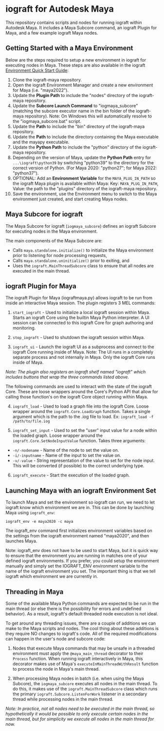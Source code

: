 # iograft for Autodesk Maya

This repository contains scripts and nodes for running iograft within Autodesk Maya. It includes a Maya Subcore command, an iograft Plugin for Maya, and a few example iograft Maya nodes.

## Getting Started with a Maya Environment

Below are the steps required to setup a new environment in iograft for executing nodes in Maya. These steps are also available in the
iograft [Environment Quick Start Guide](https://docs.iograft.com/getting-started/guides/creating-a-new-environment):

1. Clone the iograft-maya repository.
2. Open the iograft Environment Manager and create a new environment for Maya (i.e. "maya2022").
3. Update the **Plugin Path** to include the "nodes" directory of the iograft-maya repository.
4. Update the **Subcore Launch Command** to "iogmaya_subcore" (matching the subcore executor name in the bin folder of the iograft-maya repository). Note: On Windows this will automatically resolve to the "iogmaya_subcore.bat" script.
5. Update the **Path** to include the "bin" directory of the iograft-maya repository.
6. Update the **Path** to include the directory containing the Maya executable and the mayapy executable.
7. Update the **Python Path** to include the "python" directory of the iograft-maya repository.
8. Depending on the version of Maya, update the **Python Path** entry for `...\iograft\python39` by switching "python39" to the directory for the correct version of Python. (For Maya 2020: "python27"; for Maya 2022: "python37").
9. OPTIONAL: Add an **Environment Variable** for the `MAYA_PLUG_IN_PATH` so the iograft Maya plugin is available within Maya: Key: `MAYA_PLUG_IN_PATH`, Value: the path to the "plugins" directory of the iograft-maya repository.
10. Save the environment, use the Environment menu to switch to the Maya environment just created, and start creating Maya nodes.

## Maya Subcore for iograft

The Maya Subcore for iograft (`iogmaya_subcore`) defines an iograft Subcore for executing nodes in the Maya environment.

The main components of the Maya Subcore are:
- Calls `maya.standalone.initialize()` to initialize the Maya environment prior to listening for node processing requests,
- Calls `maya.standalone.uninitialize()` prior to exiting, and
- Uses the `iograft.MainThreadSubcore` class to ensure that all nodes are executed in the main thread.


## iograft Plugin for Maya

The iograft Plugin for Maya (iograftmaya.py) allows iograft to be run from inside an interactive Maya session. The plugin registers 3 MEL commands:

1. `start_iograft` -
Used to initialize a local iograft session within Maya. Starts an iograft Core using the builtin Maya Python interpreter. A UI session can be connected to this iograft Core for graph authoring and monitoring.

2. `stop_iograft` -
Used to shutdown the iograft session within Maya.

3. `iograft_ui` -
Launch the iograft UI as a subprocess and connect to the iograft Core running inside of Maya. Note: The UI runs in a completely separate process and not internally in Maya. Only the iograft Core runs inside of Maya.

*Note: The plugin also registers an iograft shelf named "iograft" which includes buttons that wrap the three commands listed above.*

The following commands are used to interact with the state of the iograft Core.
These are loose wrappers around the Core's Python API that allow for
calling those function's on the iograft Core object running within Maya.

4. `iograft_load` -
Used to load a graph file into the iograft Core. Loose wrapper around the `iograft.Core.LoadGraph` function. Takes a single argument which is the path to the .iog file to load. Ex: `iograft_load -f /path/to/file.iog`

5. `iograft_set_input` -
Used to set the "user" input value for a node within the loaded graph. Loose wrapper around the `iograft.Core.SetNodeInputValue` function. Takes three arguments:
- `-n/-nodename` - Name of the node to set the value on.
- `-i/-inputname` - Name of the input to set the value on.
- `-v/-value` - String representation of the value to set for the node input. This will be converted (if possible) to the correct underlying type.

6. `iograft_execute` -
Start the execution of the loaded graph.


## Launching Maya with an iograft Environment Set

To launch Maya and set the environment so iograft can run, we need to let iograft know which environment we are in. This can be done by launching Maya using `iograft_env`:

`iograft_env -e maya2020 -c maya`

The iograft_env command first initializes environment variables based on the settings from the iograft environment named "maya2020", and then launches Maya.

Note: iograft_env does not have to be used to start Maya, but it is quick way to ensure that the environment you are running in matches one of your defined iograft environments. If you prefer, you could setup the environment manually and simply set the IOGRAFT_ENV environment variable to the name of the iograft environment you set. The important thing is that we tell iograft which environment we are currently in.


## Threading in Maya

Some of the available Maya Python commands are expected to be run in the main thread (or else there is the possibility for errors and undefined behavior). As a result, iograft's default threaded node execution is not ideal.

To get around any threading issues, there are a couple of additions we can make to the Maya scripts and nodes. The cool thing about these additions is they require NO changes to iograft's code. All of the required modifications can happen in the user's node and subcore code:

1. Nodes that execute Maya commands that may be unsafe in a threaded environment must apply the `@maya_main_thread` decorator to their `Process` function. When running iograft interactively in Maya, this decorator makes use of Maya's `executeInMainThreadWithResult` function to process the node in Maya's main thread.

2. When processing Maya nodes in batch (i.e. when using the Maya Subcore), the `iogmaya_subcore` executes all nodes in the main thread. To do this, it makes use of the `iograft.MainThreadSubcore` class which runs the primary `iograft.Subcore.ListenForWork` listener in a secondary thread while processing nodes in the main thread.

*Note: In practice, not all nodes need to be executed in the main thread, so hypothetically it would be possible to only execute certain nodes in the main thread, but for simplicity we execute all nodes in the main thread for now.*
